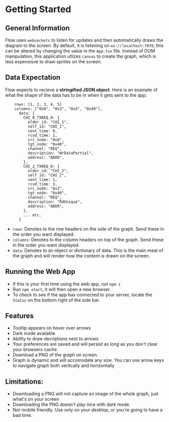 # Getting Started

## General Information

Flow uses `websockets` to listen for updates and then automatically draws the diagram to the screen. By default, it is listening
on `ws://localhost:7070`, this can be altered by changing the value in the `App.tsx` file. Instead of DOM manipulation, this application
utlizes `canvas` to create the graph, which is less expensisve to draw sprites on the screen.

## Data Expectation

Flow expects to recieve a **stringified JSON object**. Here is an example of what the shape of the data has to be in when it gets sent to the app:

```
    rows: [1, 2, 3, 4, 5]
    columns: ["0x0", "0x3", "0x4", "0x40"],
      data: {
        CHI_0_TXREQ_0: {
          elder_id: "CHI_1",
          self_id: "CHI_1",
          sent_time: 0,
          rcvd_time: 2,
          src_node: "0x0",
          tgt_node: "0x40",
          channel: "REQ",
          description: "WrDataPartial",
          address: "ADDR",
        },
        CHI_2_TXREQ_0: {
          elder_id: "CHI_2",
          self_id: "CHI_2",
          sent_time: 1,
          rcvd_time: 3,
          src_node: "0x3",
          tgt_node: "0x40",
          channel: "REQ",
          description: "RdUnique",
          address: "ADDR",
        },
        ... etc.
      }
```

- `rows`: Denotes to the row headers on the side of the graph. Send these in the order you want displayed.
- `columns`: Denotes to the column headers on top of the graph. Send these in the order you want displayed.
- `data`: Denotes to an object or dictionary of data. This is the main meat of the graph and will render how the content is drawn on the screen.

## Running the Web App

- If this is your first time using the web app, run `npm i`
- Run `npm start`, it will then open a new browser.
- To check to see if the app has connected to your server, locate the `Status` on the bottom right of the side bar.

## Features

- Tooltip appears on hover over arrows
- Dark mode available
- Ability to draw decriptions next to arrows
- Your preferences are saved and will persist as long as you don't clear your browsers cache.
- Download a PNG of the graph on screen.
- Graph is dynamic and will accomodate any size. You can use arrow keys to navigate graph both veritcally and horizontally

## Limitations:

- Downloading a PNG will not capture an image of the whole graph, just what's on your screen
- Downloading the PNG doesn't play nice with dark mode.
- Not mobile friendly. Use only on your desktop, or you're going to have a bad time.

